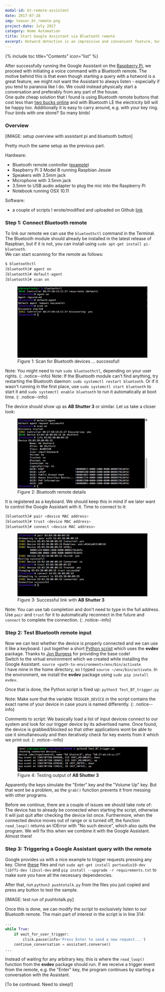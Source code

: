 ```yaml
---
modal-id: bt-remote-assistant
date: 2017-07-28
img: teaser_bt_remote.png
project-date: July 2017
category: Home Automation
title: Start Google Assistant via Bluetooth remote
excerpt: Hotword detection is an impressive and convenient feature, but has with a big drawback&#58; it comes at the price of sacrificing part of our privacy. To address this issue, we can use a Bluetooth remote button to trigger a query.
---
```


{% include toc title="Contents" icon="list" %}

After successfully running the Google Assistant on the [Raspberry Pi](http://www.atwing.net/#projectModal-assistant-pi), we proceed with initiating a voice command with a Bluetooth remote. The motive behind this is that even though starting a query with a hotword is a great feature, we might not want the Assistant to always listen - especially if you tend to paranoia like I do. We could instead physically start a conversation and preferably from any part of the house.  
One quite cheap solution that I found is using Bluetooth remote buttons that cost less than [two bucks online](https://www.amazon.com/UFCIT-Bluetooth-Wireless-Control-Smartphones/dp/B00LUNAA2O/) and with Bluetooth LE the electricity bill will be happy too. Additionally it is easy to carry around, e.g. with your key ring. Four birds with one stone? So many birds!

### Overview
[IMAGE: setup overview with assistant pi and bluetooth button]

Pretty much the same setup as the previous part.  

Hardware:
- Bluetooth remote controller \([example](https://www.amazon.com/UFCIT-Bluetooth-Wireless-Control-Smartphones/dp/B00LUNAA2O/)\)
- Raspberry Pi 3 Model B running Raspbian Jessie
- Speakers with 3.5mm jack
- Microphone with 3.5mm jack
- 3.5mm to USB audio adapter to plug the mic into the Raspberry Pi
- Notebook running OSX 10.11

Software:
- a couple of scripts I wrote/modified and uploaded on Github [link](https://github.com/atwing/HomeAI-tutorial)

### Step 1: Connect Bluetooth remote
To link our remote we can use the `bluetoothctl` command in the Terminal. The Bluetooth module should already be installed in the latest release of Raspbian, but if it is not, you can install using `sudo apt-get install pi-bluetooth`.  
We can start scanning for the remote as follows:

```sh
$ bluetoothctl
[bluetooth]# agent on
[bluetooth]# default-agent
[bluetooth]# scan on
```

<figure>
  <img src="/img/2017-07-28-BT-control-assistant/scan_bt.gif" alt="image alt">
  <figcaption>Figure 1: Scan for Bluetooth devices ... successful!</figcaption>
</figure>

Note: You might need to run `sudo bluetoothctl`, depending on your user rights.
{: .notice--info}
Note: If the Bluetooth module can't find anything, try restarting the Bluetooth daemon: `sudo systemctl restart bluetooth`. Or if it wasn't running in the first place, use `sudo systemctl start bluetooth` to start it and `sudo systemctl enable bluetooth` to run it automatically at boot time.
{: .notice--info}

The device should show up as **AB Shutter 3** or similar. Let us take a closer look:

<figure>
  <img src="/img/2017-07-28-BT-control-assistant/bt_device_info.png" alt="image alt">
  <figcaption>Figure 2: Bluetooth remote details</figcaption>
</figure>

It is registered as a keyboard.  We should keep this in mind if we later want to control the Google Assistant with it. Time to connect to it:

```sh
[bluetooth]# pair <device MAC address>
[bluetooth]# trust <device MAC address>
[bluetooth]# connect <device MAC address>
```

<figure>
  <img src="/img/2017-07-28-BT-control-assistant/bt_connect.png" alt="image alt">
  <figcaption>Figure 3: Successful link with <b>AB Shutter 3</b></figcaption>
</figure>

Note: You can use tab completion and don't need to type in the full address. Use `pair` and `trust` for it to automatically reconnect in the future and `connect` to complete the connection.
{: .notice--info}

### Step 2: Test Bluetooth remote input
Now we can test whether the device is properly connected and we can use it like a keyboard. I put together a short [Python script](https://github.com/atwing/HomeAI-tutorial/blob/master/Test_BT_trigger.py) which uses the **evdev** package. Thanks to [Jon Burgess](https://github.com/jburgess777) for providing the base code!  
Switch to the virtual environment which we created while installing the Google Assistant.   `source <path-to-environment>/env/bin/activate`  
I have mine in the home directory, so I typed `source ~/env/bin/activate`. In the environment, we install the **evdev** package using `sudo pip install evdev`.  

Once that is done, the Python script is fired up:
`python3 Test_BT_trigger.py`

Note: Make sure that the variable `TRIGGER_DEVICE` in the script contains the exact name of your device in case yours is named differently.
{: .notice--info}

Comments to script: We basically load a list of input devices connect to our system and look for our trigger device by its advertised name. Once found, the device is grabbed/blocked so that other applications wont be able to use it simultaneously and then iteratively check for key events from it which we print out.
{: .notice--info}

<figure>
  <img src="/img/2017-07-28-BT-control-assistant/test_bt_trigger.png" alt="image alt">
  <figcaption>Figure 4: Testing output of <b>AB Shutter 3</b></figcaption>
</figure>

Apparently the keys simulate the "Enter" key and the "Volume Up" key. But that wont be a problem, as the `grab()` function prevents it from messing with other programs.  

Before we continue, there are a couple of issues we should take note of: The device has to already be connected when starting the script, otherwise it will just quit after checking the device list once. Furthermore, when the connected device moves out of range or is turned off, the function `read_loop()` returns an IOError with "No such device", which also quits the program. We will fix this when we combine it with the Google Assistant. Almost there!

### Step 3: Triggering a Google Assistant query with the remote
Google provides us with a nice example to trigger requests pressing any key. Clone [these](https://github.com/googlesamples/assistant-sdk-python/tree/master/google-assistant-sdk/googlesamples/assistant/grpc) files and run `sudo apt-get install portaudio19-dev libffi-dev libssl-dev` and `pip install --upgrade -r requirements.txt` to make sure you have all the necessary dependencies.  

After that, run `python3 pushtotalk.py` from the files you just copied and press any button to test the sample.

[IMAGE: test run of pushtotalk.py]

Once this is done, we can modify the script to exclusively listen to our Bluetooth remote. The main part of interest in the script is in line 314:
```python
...
while True:
    if wait_for_user_trigger:
        click.pause(info='Press Enter to send a new request...')
    continue_conversation = assistant.converse()
...
```
Instead of waiting for any arbitrary key, this is where the `read_loop()` function from the **evdev** package should run. If we receive a trigger event from the remote, e.g. the "Enter" key, the program continues by starting a conversation with the Assistant.

[To be continued. Need to sleep!]

<br><br>
